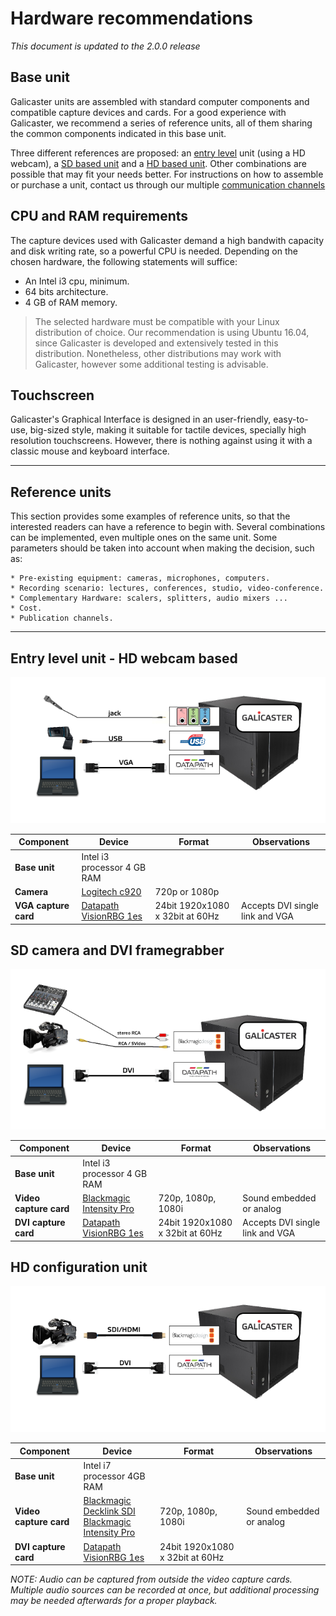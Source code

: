 Hardware recommendations
========================

*This document is updated to the 2.0.0 release*

Base unit
---------

Galicaster units are assembled with standard computer components and compatible capture devices and cards. For a good experience with Galicaster, we recommend a series of reference units, all of them sharing the common components indicated in this base unit.

Three different references are proposed: an [entry level](#entry-level-unit-hd-webcam-based) unit (using a HD webcam), a [SD based unit](#sd-camera-and-dvi-framegrabber) and a [HD based unit](#hd-configuration-unit). Other combinations are possible that may fit your needs better. For instructions on how to assemble or purchase a unit, contact us through our multiple [communication channels](https://wiki.teltek.es/display/Galicaster/Community)


CPU and RAM requirements
------------------------

The capture devices used with Galicaster demand a high bandwith capacity and disk writing rate, so a powerful CPU is needed. Depending on the chosen hardware, the following statements will suffice:

* An Intel i3 cpu, minimum.
* 64 bits architecture.
* 4 GB of RAM memory.

> The selected hardware must be compatible with your Linux distribution of choice. Our recommendation is using Ubuntu 16.04, since Galicaster is developed and extensively tested in this distribution. Nonetheless, other distributions may work with Galicaster, however some additional testing is advisable.

Touchscreen
-----------

Galicaster's Graphical Interface is designed in an user-friendly, easy-to-use, big-sized style, making it suitable for tactile devices, specially high resolution touchscreens. However, there is nothing against using it with a classic mouse and keyboard interface.

-------------------------------------------------------------------------------------

Reference units
---------------

This section provides some examples of reference units, so that the interested readers can have a reference to begin with. Several combinations can be implemented, even multiple ones on the same unit. Some parameters should be taken into account when making the decision, such as:


    * Pre-existing equipment: cameras, microphones, computers.
    * Recording scenario: lectures, conferences, studio, video-conference.
    * Complementary Hardware: scalers, splitters, audio mixers ...
    * Cost.
    * Publication channels.

-----------------------------------------------------------------------------------------

Entry level unit - HD webcam based
----------------------------------


![Entry level unit schema](images/HardwareRecommendations/g_webcam.png)

| Component 	         | Device                      |	Format         | Observations |
|----------------------|-----------------------------|-----------------|--------------|
| **Base unit**        | Intel i3 processor 4 GB RAM |                 |              |
| **Camera**           | [Logitech c920](GalicasterConfiguration/DeviceModules/Devices/Logitech.md)             | 720p or 1080p   |              |
| **VGA capture card** | [Datapath VisionRBG 1es](GalicasterConfiguration/DeviceModules/Devices/Datapath.md) | 24bit 1920x1080 x 32bit at 60Hz |	Accepts DVI single link and VGA |


SD camera and DVI framegrabber
------------------------------

![SD based unit schema](images/HardwareRecommendations/studio_unit.png)

| Component 	         | Device                      |	Format         | Observations |
|----------------------|-----------------------------|-----------------|--------------|
| **Base unit**        | Intel i3 processor 4 GB RAM |                 |              |
|**Video capture card**| [Blackmagic Intensity Pro](GalicasterConfiguration/DeviceModules/Devices/Blackmagic.md) | 720p, 1080p, 1080i  | Sound embedded or analog |
| **DVI capture card** | [Datapath VisionRBG 1es](GalicasterConfiguration/DeviceModules/Devices/Datapath.md) | 24bit 1920x1080 x 32bit at 60Hz |	Accepts DVI single link and VGA |



HD configuration unit
---------------------

![HD based unit schema](images/HardwareRecommendations/hd_unit.png)

| Component 	         | Device                      |	Format         | Observations |
|----------------------|-----------------------------|-----------------|--------------|
| **Base unit**        | Intel i7 processor 4GB RAM  |                 |              |
|**Video capture card**| [Blackmagic Decklink SDI](GalicasterConfiguration/DeviceModules/Devices/Blackmagic.md)<br>[Blackmagic Intensity Pro](GalicasterConfiguration/DeviceModules/Devices/Blackmagic.md) | 720p, 1080p, 1080i  | Sound embedded or analog |
| **DVI capture card** | [Datapath VisionRBG 1es](GalicasterConfiguration/DeviceModules/Devices/Datapath.md)    | 24bit 1920x1080 x 32bit at 60Hz |  | |

*NOTE: Audio can be captured from outside the video capture cards. Multiple audio sources can be recorded at once, but additional processing may be needed afterwards for a proper playback.*
